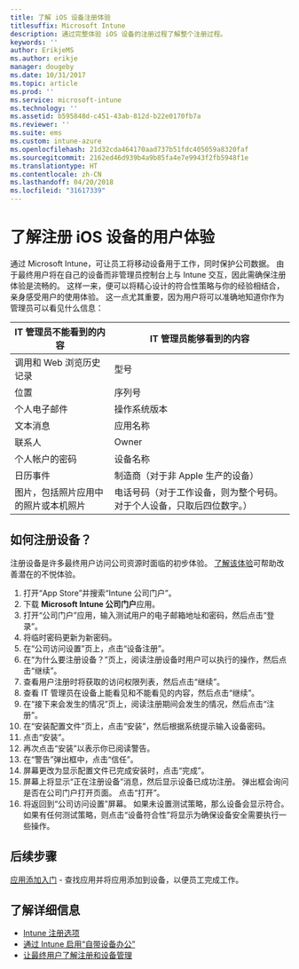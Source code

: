 ```yaml
---
title: 了解 iOS 设备注册体验
titlesuffix: Microsoft Intune
description: 通过完整体验 iOS 设备的注册过程了解整个注册过程。
keywords: ''
author: ErikjeMS
ms.author: erikje
manager: dougeby
ms.date: 10/31/2017
ms.topic: article
ms.prod: ''
ms.service: microsoft-intune
ms.technology: ''
ms.assetid: b595848d-c451-43ab-812d-b22e0170fb7a
ms.reviewer: ''
ms.suite: ems
ms.custom: intune-azure
ms.openlocfilehash: 21d32cda464170aad737b51fdc405059a8320faf
ms.sourcegitcommit: 2162ed46d939b4a9b85fa4e7e9943f2fb5948f1e
ms.translationtype: HT
ms.contentlocale: zh-CN
ms.lasthandoff: 04/20/2018
ms.locfileid: "31617339"
---
```

# <a name="understand-the-users-experience-enrolling-an-ios-device"></a>了解注册 iOS 设备的用户体验

通过 Microsoft Intune，可让员工将移动设备用于工作，同时保护公司数据。 由于最终用户将在自己的设备而非管理员控制台上与 Intune 交互，因此需确保注册体验是流畅的。 这样一来，便可以将精心设计的符合性策略与你的经验相结合，亲身感受用户的使用体验。 这一点尤其重要，因为用户将可以准确地知道你作为管理员可以看见什么信息：

| IT 管理员不能看到的内容 | IT 管理员能够看到的内容 |
|---|---|
| 调用和 Web 浏览历史记录 | 型号 |
| 位置 | 序列号 |
| 个人电子邮件 | 操作系统版本 |
| 文本消息 | 应用名称 |
| 联系人 | Owner |
| 个人帐户的密码 | 设备名称 |
| 日历事件 | 制造商（对于非 Apple 生产的设备） |
| 图片，包括照片应用中的照片或本机照片 | 电话号码（对于工作设备，则为整个号码。 对于个人设备，只取后四位数字。） |

## <a name="how-do-i-enroll-a-device"></a>如何注册设备？

注册设备是许多最终用户访问公司资源时面临的初步体验。 [了解该体验](end-user-educate.md)可帮助改善潜在的不悦体验。

1. 打开“App Store”并搜索“Intune 公司门户”。
2. 下载 **Microsoft Intune 公司门户**应用。
3. 打开“公司门户”应用，输入测试用户的电子邮箱地址和密码，然后点击“登录”。
4. 将临时密码更新为新密码。
5. 在“公司访问设置”页上，点击“设备注册”。
6. 在“为什么要注册设备？”页上，阅读注册设备时用户可以执行的操作，然后点击“继续”。
7. 查看用户注册时将获取的访问权限列表，然后点击“继续”。
8. 查看 IT 管理员在设备上能看见和不能看见的内容，然后点击“继续”。
9. 在“接下来会发生的情况”页上，阅读注册期间会发生的情况，然后点击“注册”。
10. 在“安装配置文件”页上，点击“安装”，然后根据系统提示输入设备密码。
11. 点击“安装”。
12. 再次点击“安装”以表示你已阅读警告。
13. 在“警告”弹出框中，点击“信任”。
14. 屏幕更改为显示配置文件已完成安装时，点击“完成”。
15. 屏幕上将显示“正在注册设备”消息，然后显示设备已成功注册。 弹出框会询问是否在公司门户打开页面。 点击“打开”。
16. 将返回到“公司访问设置”屏幕。 如果未设置测试策略，那么设备会显示符合。 如果有任何测试策略，则点击“设备符合性”将显示为确保设备安全需要执行一些操作。

## <a name="next-steps"></a>后续步骤

[应用添加入门](get-started-apps.md) - 查找应用并将应用添加到设备，以便员工完成工作。

## <a name="learn-more"></a>了解详细信息

* [Intune 注册选项](enrollment-options.md)
* [通过 Intune 启用“自带设备办公”](byod-enable.md)
* [让最终用户了解注册和设备管理](end-user-educate.md)
